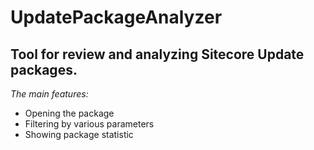 # UpdatePackageAnalyzer

## Tool for review and analyzing Sitecore Update packages. ##

*The main features:*

- Opening the package
- Filtering by various parameters
- Showing package statistic
